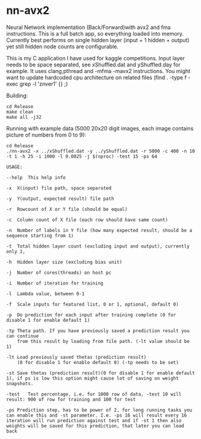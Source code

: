 # nn-avx2
Neural Network implementation (Back/Forward)with avx2 and fma instructions. This is a full batch app, so everything loaded into memory. Currently best performs on single hidden layer (input + 1 hidden + output) yet still hidden node counts are configurable.

This is my C application I have used for kaggle competitions. Input layer needs to be space separated, see xShuffled.dat and yShuffled.day for example. It uses clang,pthread and -mfma -mavx2 instructions. You might want to update hardcoded cpu architecture on related files (find . -type f -exec grep -l 'znver1' {} \;) 

Building:
```
cd Release
make clean
make all -j32
```
Running with example data (5000 20x20 digit images, each image contains picture of numbers from 0 to 9):
```
cd Release
./nn-avx2 -x ../xShuffled.dat -y ../yShuffled.dat -r 5000 -c 400 -n 10 -t 1 -h 25 -i 1000 -l 0.0025 -j $(nproc) -test 15 -ps 64
```
```
USAGE:

--help	This help info

-x	X(input) file path, space separated

-y	Y(output, expected result) file path

-r	Rowcount of X or Y file (should be equal)

-c	Column count of X file (each row should have same count)

-n	Number of labels in Y file (how many expected result, should be a sequence starting from 1)

-t	Total hidden layer count (excluding input and output), currently only 1, 

-h	Hidden layer size (excluding bias unit)

-j	Number of cores(threads) on host pc

-i	Number of iteration for training

-l	Lambda value, between 0-1

-f	Scale inputs for featured list, 0 or 1, optional, default 0)

-p	Do prediction for each input after training complete (0 for disable 1 for enable default 1)

-tp	Theta path. If you have previously saved a prediction result you can continue
	from this result by loading from file path. (-lt value should be 1)

-lt	Load previously saved thetas (prediction result)
	(0 for disable 1 for enable default 0) (-tp needs to be set)

-st	Save thetas (prediction result)(0 for disable 1 for enable default 1), if ps is low this option might cause lot of saving on weight snapshots.

-test	Test percentage, i.e. for 1000 row of data, -test 10 will result: 900 of row for training and 100 for test

-ps	Prediction step, has to be power of 2, for long running tasks you can enable this and -st parameter. I.e. -ps 16 will result every 16 iteration will run prediction against test and if -st 1 then also weights will be saved for this prediction, that later you can load back
```
